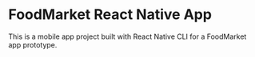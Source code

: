 # FoodMarket React Native App

This is a mobile app project built with React Native CLI for a FoodMarket app prototype.
